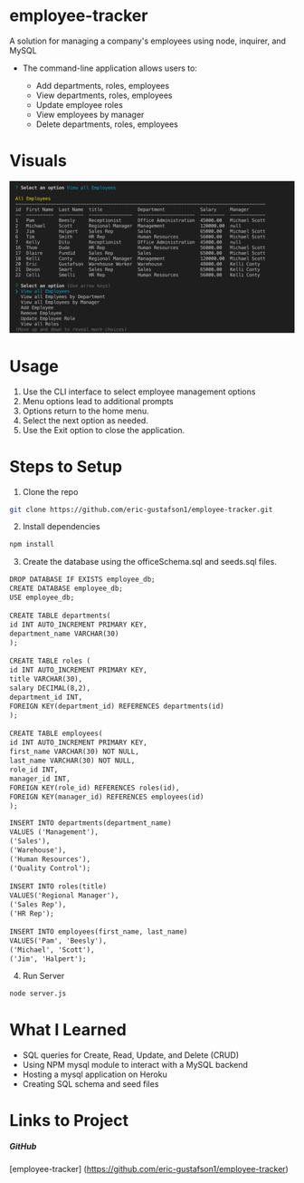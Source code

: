 # employee-tracker

A solution for managing a company's employees using node, inquirer, and MySQL
* The command-line application allows users to:

  * Add departments, roles, employees
  * View departments, roles, employees
  * Update employee roles
  * View employees by manager
  * Delete departments, roles, employees

# Visuals
![employee-tracker](img/screenShot.png)

# Usage

1. Use the CLI interface to select employee management options
2. Menu options lead to additional prompts
3. Options return to the home menu.
4. Select the next option as needed.
5. Use the Exit option to close the application.

# Steps to Setup
1. Clone the repo

```bash
git clone https://github.com/eric-gustafson1/employee-tracker.git
```

2. Install dependencies

```bash
npm install
```

3. Create the database using the officeSchema.sql and seeds.sql files.

```
DROP DATABASE IF EXISTS employee_db;
CREATE DATABASE employee_db;
USE employee_db;

CREATE TABLE departments(
id INT AUTO_INCREMENT PRIMARY KEY,
department_name VARCHAR(30)
);

CREATE TABLE roles (
id INT AUTO_INCREMENT PRIMARY KEY,
title VARCHAR(30),
salary DECIMAL(8,2),
department_id INT,
FOREIGN KEY(department_id) REFERENCES departments(id)
);

CREATE TABLE employees(
id INT AUTO_INCREMENT PRIMARY KEY,
first_name VARCHAR(30) NOT NULL,
last_name VARCHAR(30) NOT NULL,
role_id INT,
manager_id INT,
FOREIGN KEY(role_id) REFERENCES roles(id),
FOREIGN KEY(manager_id) REFERENCES employees(id)
);
```

```
INSERT INTO departments(department_name)
VALUES ('Management'),
('Sales'),
('Warehouse'),
('Human Resources'),
('Quality Control');

INSERT INTO roles(title)
VALUES('Regional Manager'),
('Sales Rep'),
('HR Rep');

INSERT INTO employees(first_name, last_name)
VALUES('Pam', 'Beesly'),
('Michael', 'Scott'),
('Jim', 'Halpert');

```

4. Run Server

```bash
node server.js
```



# What I Learned

* SQL queries for Create, Read, Update, and Delete (CRUD)
* Using NPM mysql module to interact with a MySQL backend
* Hosting a mysql application on Heroku
* Creating SQL schema and seed files

# Links to Project

##### GitHub
[employee-tracker] (https://github.com/eric-gustafson1/employee-tracker)
